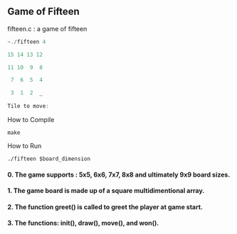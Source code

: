 ## Game of Fifteen

fifteen.c : a game of fifteen
```javascript
~./fifteen 4

15 14 13 12

11 10  9  8

 7  6  5  4

 3  1  2  _
 
Tile to move:
```

How to Compile
```
make
```
How to Run 
```
./fifteen $board_dimension
```

#### 0. The game supports  : 5x5, 6x6, 7x7, 8x8 and ultimately 9x9 board sizes.
#### 1. The game board is made up of a square multidimentional array.
#### 2. The function greet() is called to greet the player at game start.
#### 3. The functions: init(), draw(), move(), and won().
